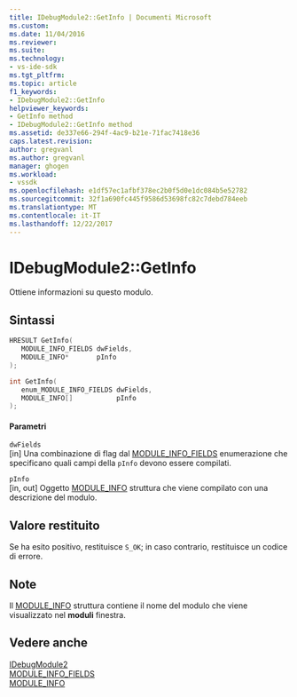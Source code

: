 ```yaml
---
title: IDebugModule2::GetInfo | Documenti Microsoft
ms.custom: 
ms.date: 11/04/2016
ms.reviewer: 
ms.suite: 
ms.technology:
- vs-ide-sdk
ms.tgt_pltfrm: 
ms.topic: article
f1_keywords:
- IDebugModule2::GetInfo
helpviewer_keywords:
- GetInfo method
- IDebugModule2::GetInfo method
ms.assetid: de337e66-294f-4ac9-b21e-71fac7418e36
caps.latest.revision: 
author: gregvanl
ms.author: gregvanl
manager: ghogen
ms.workload:
- vssdk
ms.openlocfilehash: e1df57ec1afbf378ec2b0f5d0e1dc084b5e52782
ms.sourcegitcommit: 32f1a690fc445f9586d53698fc82c7debd784eeb
ms.translationtype: MT
ms.contentlocale: it-IT
ms.lasthandoff: 12/22/2017
---
```

# <a name="idebugmodule2getinfo"></a>IDebugModule2::GetInfo
Ottiene informazioni su questo modulo.  
  
## <a name="syntax"></a>Sintassi  
  
```cpp  
HRESULT GetInfo(   
   MODULE_INFO_FIELDS dwFields,  
   MODULE_INFO*       pInfo  
);  
```  
  
```cpp  
int GetInfo(   
   enum_MODULE_INFO_FIELDS dwFields,  
   MODULE_INFO[]           pInfo  
);  
```  
  
#### <a name="parameters"></a>Parametri  
 `dwFields`  
 [in] Una combinazione di flag dal [MODULE_INFO_FIELDS](../../../extensibility/debugger/reference/module-info-fields.md) enumerazione che specificano quali campi della `pInfo` devono essere compilati.  
  
 `pInfo`  
 [in, out] Oggetto [MODULE_INFO](../../../extensibility/debugger/reference/module-info.md) struttura che viene compilato con una descrizione del modulo.  
  
## <a name="return-value"></a>Valore restituito  
 Se ha esito positivo, restituisce `S_OK`; in caso contrario, restituisce un codice di errore.  
  
## <a name="remarks"></a>Note  
 Il [MODULE_INFO](../../../extensibility/debugger/reference/module-info.md) struttura contiene il nome del modulo che viene visualizzato nel **moduli** finestra.  
  
## <a name="see-also"></a>Vedere anche  
 [IDebugModule2](../../../extensibility/debugger/reference/idebugmodule2.md)   
 [MODULE_INFO_FIELDS](../../../extensibility/debugger/reference/module-info-fields.md)   
 [MODULE_INFO](../../../extensibility/debugger/reference/module-info.md)
